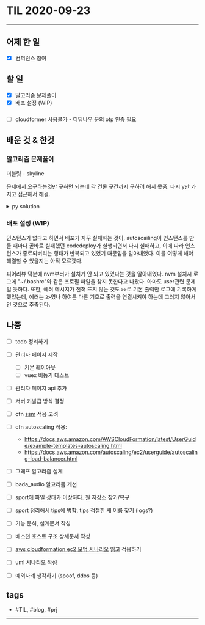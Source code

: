 # TIL 2020-09-23

--------------------------

## 어제 한 일
- [x] 컨퍼런스 참여

## 할 일
- [x] 알고리즘 문제풀이
- [x] 배포 설정 (WIP)

### 
- [ ] cloudformer 사용불가 - 디딤나우 문의 otp 인증 필요

## 배운 것 & 한것

### 알고리즘 문제풀이

더블릿 - skyline

문제에서 요구하는것만 구하면 되는데 각 건물 구간까지 구하려 해서 못품.
다시 y만 가지고 접근해서 해결.

<details><summary markdown="span">py solution</summary>

```py
def solve():
    N,W=ria()

    ins=[]
    for nn in range(N):
        ins.append(ria())
    ins.append([W+1, 0])

    stack1=[-1]
    counts=0
    for nn in range(N+1):
        cur=ins[nn]
        # it(stack1, cur)
        if(len(stack1)>0):
            while(stack1[-1]>cur[1]):
                stack1.pop()
                counts+=1
            if(len(stack1)>0):
                if(stack1[-1]!=cur[1]):
                    stack1.append(cur[1])
    print(counts)
```

</details>

### 배포 설정 (WIP)

인스턴스가 없다고 하면서 배포가 자꾸 실패하는 것이, autoscailing이 인스턴스를 만들 때마다 곧바로 실패했던 codedeploy가 실행되면서 다시 실패하고, 이에 따라 인스턴스가 종료되버리는 행태가 반복되고 있었기 때문임을 알아내었다. 이를 어떻게 해야 해결할 수 있을지는 아직 모르겠다.

피어리뷰 덕분에 nvm부터가 설치가 안 되고 있었다는 것을 알아내었다. nvm 설치시 로그에 "~/.bashrc"와 같은 프로필 파일을 찾지 못한다고 나왔다. 아마도 user관련 문제일 듯하다.
또한, 에러 메시지가 전혀 뜨지 않는 것도 `>>`로 기본 출력만 로그에 기록하게 했었는데, 에러는 `2>`였나 하여튼 다른 기호로 출력을 연결시켜야 하는데 그러지 않아서인 것으로 추측된다.



## 나중
- [ ] todo 정리하기
- [ ] 관리자 페이지 제작
  - [ ] 기본 레이아웃
  - [ ] vuex 비동기 테스트
- [ ] 관리자 페이지 api 추가
- [ ] 서버 키발급 방식 결정
- [ ] cfn [ssm](https://docs.aws.amazon.com/AWSCloudFormation/latest/UserGuide/dynamic-references.html#dynamic-references-ssm-secure-strings) 적용 고려
- [ ] cfn autoscaling 적용:
  - https://docs.aws.amazon.com/AWSCloudFormation/latest/UserGuide/example-templates-autoscaling.html
  - https://docs.aws.amazon.com/autoscaling/ec2/userguide/autoscaling-load-balancer.html
- [ ] 그래프 알고리즘 설계
- [ ] bada_audio 알고리즘 개선
- [ ] sport에 파일 상태가 이상하다. 원 저장소 찾기/복구
- [ ] sport 정리해서 tips에 병합, tips 적절한 새 이름 찾기 (logs?)

- [ ] 기능 분석, 설계문서 작성

- [ ] 배스천 호스트 구조 상세문서 작성
- [ ] [aws cloudformation ec2 모범 시나리오](https://aws.amazon.com/ko/blogs/infrastructure-and-automation/best-practices-for-deploying-ec2-instances-with-aws-cloudformation/) 읽고 적용하기

- [ ] uml 시나리오 작성
- [ ] 예외사례 생각하기 (spoof, ddos 등)


## tags
- \#TIL, \#blog, \#prj

--------------------------